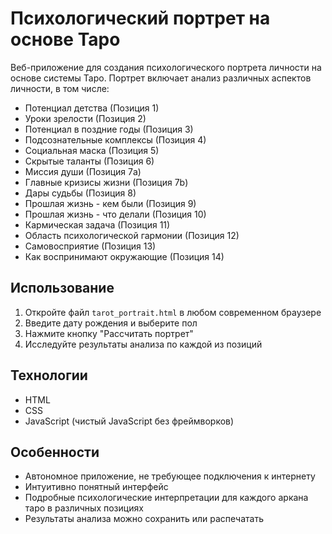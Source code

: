# Психологический портрет на основе Таро

Веб-приложение для создания психологического портрета личности на основе системы Таро. Портрет включает анализ различных аспектов личности, в том числе:

- Потенциал детства (Позиция 1)
- Уроки зрелости (Позиция 2)
- Потенциал в поздние годы (Позиция 3)
- Подсознательные комплексы (Позиция 4)
- Социальная маска (Позиция 5)
- Скрытые таланты (Позиция 6)
- Миссия души (Позиция 7a)
- Главные кризисы жизни (Позиция 7b)
- Дары судьбы (Позиция 8)
- Прошлая жизнь - кем были (Позиция 9)
- Прошлая жизнь - что делали (Позиция 10)
- Кармическая задача (Позиция 11)
- Область психологической гармонии (Позиция 12)
- Самовосприятие (Позиция 13)
- Как воспринимают окружающие (Позиция 14)

## Использование

1. Откройте файл `tarot_portrait.html` в любом современном браузере
2. Введите дату рождения и выберите пол
3. Нажмите кнопку "Рассчитать портрет"
4. Исследуйте результаты анализа по каждой из позиций

## Технологии

- HTML
- CSS
- JavaScript (чистый JavaScript без фреймворков)

## Особенности

- Автономное приложение, не требующее подключения к интернету
- Интуитивно понятный интерфейс
- Подробные психологические интерпретации для каждого аркана таро в различных позициях
- Результаты анализа можно сохранить или распечатать 